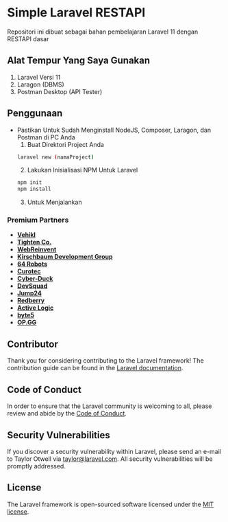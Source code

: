# Simple Laravel RESTAPI

Repositori ini dibuat sebagai bahan pembelajaran Laravel 11 dengan RESTAPI dasar

## Alat Tempur Yang Saya Gunakan
1. Laravel Versi 11
2. Laragon (DBMS)
3. Postman Desktop (API Tester)

## Penggunaan
- Pastikan Untuk Sudah Menginstall NodeJS, Composer, Laragon, dan Postman di PC Anda
  1. Buat Direktori Project Anda
  ```bash
  laravel new (namaProject)
  ```
  2. Lakukan Inisialisasi NPM Untuk Laravel
  ```bash
  npm init
  npm install
  ```
  3. Untuk Menjalankan
  


### Premium Partners

- **[Vehikl](https://vehikl.com/)**
- **[Tighten Co.](https://tighten.co)**
- **[WebReinvent](https://webreinvent.com/)**
- **[Kirschbaum Development Group](https://kirschbaumdevelopment.com)**
- **[64 Robots](https://64robots.com)**
- **[Curotec](https://www.curotec.com/services/technologies/laravel/)**
- **[Cyber-Duck](https://cyber-duck.co.uk)**
- **[DevSquad](https://devsquad.com/hire-laravel-developers)**
- **[Jump24](https://jump24.co.uk)**
- **[Redberry](https://redberry.international/laravel/)**
- **[Active Logic](https://activelogic.com)**
- **[byte5](https://byte5.de)**
- **[OP.GG](https://op.gg)**

## Contributor

Thank you for considering contributing to the Laravel framework! The contribution guide can be found in the [Laravel documentation](https://laravel.com/docs/contributions).

## Code of Conduct

In order to ensure that the Laravel community is welcoming to all, please review and abide by the [Code of Conduct](https://laravel.com/docs/contributions#code-of-conduct).

## Security Vulnerabilities

If you discover a security vulnerability within Laravel, please send an e-mail to Taylor Otwell via [taylor@laravel.com](mailto:taylor@laravel.com). All security vulnerabilities will be promptly addressed.

## License

The Laravel framework is open-sourced software licensed under the [MIT license](https://opensource.org/licenses/MIT).
